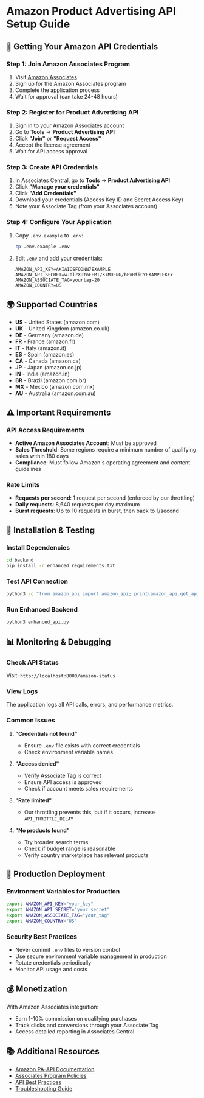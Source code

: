 # Amazon Product Advertising API Setup Guide

## 🔑 Getting Your Amazon API Credentials

### Step 1: Join Amazon Associates Program
1. Visit [Amazon Associates](https://affiliate-program.amazon.com/)
2. Sign up for the Amazon Associates program
3. Complete the application process
4. Wait for approval (can take 24-48 hours)

### Step 2: Register for Product Advertising API
1. Sign in to your Amazon Associates account
2. Go to **Tools** → **Product Advertising API**
3. Click **"Join"** or **"Request Access"**
4. Accept the license agreement
5. Wait for API access approval

### Step 3: Create API Credentials
1. In Associates Central, go to **Tools** → **Product Advertising API**
2. Click **"Manage your credentials"**
3. Click **"Add Credentials"** 
4. Download your credentials (Access Key ID and Secret Access Key)
5. Note your Associate Tag (from your Associates account)

### Step 4: Configure Your Application
1. Copy `.env.example` to `.env`:
   ```bash
   cp .env.example .env
   ```

2. Edit `.env` and add your credentials:
   ```env
   AMAZON_API_KEY=AKIAIOSFODNN7EXAMPLE
   AMAZON_API_SECRET=wJalrXUtnFEMI/K7MDENG/bPxRfiCYEXAMPLEKEY
   AMAZON_ASSOCIATE_TAG=yourtag-20
   AMAZON_COUNTRY=US
   ```

## 🌍 Supported Countries
- **US** - United States (amazon.com)
- **UK** - United Kingdom (amazon.co.uk)
- **DE** - Germany (amazon.de)
- **FR** - France (amazon.fr)
- **IT** - Italy (amazon.it)
- **ES** - Spain (amazon.es)
- **CA** - Canada (amazon.ca)
- **JP** - Japan (amazon.co.jp)
- **IN** - India (amazon.in)
- **BR** - Brazil (amazon.com.br)
- **MX** - Mexico (amazon.com.mx)
- **AU** - Australia (amazon.com.au)

## ⚠️ Important Requirements

### API Access Requirements
- **Active Amazon Associates Account**: Must be approved
- **Sales Threshold**: Some regions require a minimum number of qualifying sales within 180 days
- **Compliance**: Must follow Amazon's operating agreement and content guidelines

### Rate Limits
- **Requests per second**: 1 request per second (enforced by our throttling)
- **Daily requests**: 8,640 requests per day maximum
- **Burst requests**: Up to 10 requests in burst, then back to 1/second

## 🔧 Installation & Testing

### Install Dependencies
```bash
cd backend
pip install -r enhanced_requirements.txt
```

### Test API Connection
```bash
python3 -c "from amazon_api import amazon_api; print(amazon_api.get_api_status())"
```

### Run Enhanced Backend
```bash
python3 enhanced_api.py
```

## 📊 Monitoring & Debugging

### Check API Status
Visit: `http://localhost:8000/amazon-status`

### View Logs
The application logs all API calls, errors, and performance metrics.

### Common Issues

1. **"Credentials not found"**
   - Ensure `.env` file exists with correct credentials
   - Check environment variable names

2. **"Access denied"**
   - Verify Associate Tag is correct
   - Ensure API access is approved
   - Check if account meets sales requirements

3. **"Rate limited"**
   - Our throttling prevents this, but if it occurs, increase `API_THROTTLE_DELAY`

4. **"No products found"**
   - Try broader search terms
   - Check if budget range is reasonable
   - Verify country marketplace has relevant products

## 🚀 Production Deployment

### Environment Variables for Production
```bash
export AMAZON_API_KEY="your_key"
export AMAZON_API_SECRET="your_secret"
export AMAZON_ASSOCIATE_TAG="your_tag"
export AMAZON_COUNTRY="US"
```

### Security Best Practices
- Never commit `.env` files to version control
- Use secure environment variable management in production
- Rotate credentials periodically
- Monitor API usage and costs

## 💰 Monetization

With Amazon Associates integration:
- Earn 1-10% commission on qualifying purchases
- Track clicks and conversions through your Associate Tag
- Access detailed reporting in Associates Central

## 📚 Additional Resources

- [Amazon PA-API Documentation](https://webservices.amazon.com/paapi5/documentation/)
- [Associates Program Policies](https://affiliate-program.amazon.com/help/operating)
- [API Best Practices](https://webservices.amazon.com/paapi5/documentation/best-practices.html)
- [Troubleshooting Guide](https://webservices.amazon.com/paapi5/documentation/troubleshooting.html)

